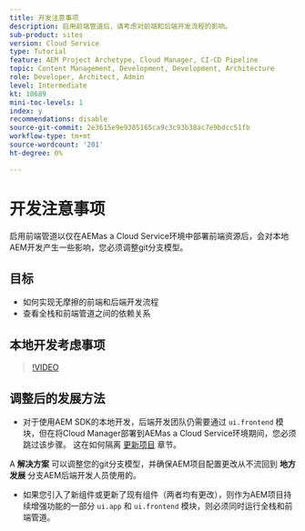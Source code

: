 ```yaml
---
title: 开发注意事项
description: 启用前端管道后，请考虑对前端和后端开发流程的影响。
sub-product: sites
version: Cloud Service
type: Tutorial
feature: AEM Project Archetype, Cloud Manager, CI-CD Pipeline
topic: Content Management, Development, Development, Architecture
role: Developer, Architect, Admin
level: Intermediate
kt: 10689
mini-toc-levels: 1
index: y
recommendations: disable
source-git-commit: 2e3615e9e9305165ca9c3c93b38ac7e9bdcc51fb
workflow-type: tm+mt
source-wordcount: '201'
ht-degree: 0%

---
```



# 开发注意事项

启用前端管道以仅在AEMas a Cloud Service环境中部署前端资源后，会对本地AEM开发产生一些影响，您必须调整git分支模型。

## 目标

* 如何实现无摩擦的前端和后端开发流程
* 查看全栈和前端管道之间的依赖关系


## 本地开发考虑事项

>[!VIDEO](https://video.tv.adobe.com/v/3409421/)


## 调整后的发展方法

* 对于使用AEM SDK的本地开发，后端开发团队仍需要通过 `ui.frontend` 模块，但在将Cloud Manager部署到AEMas a Cloud Service环境期间，您必须跳过该步骤。 这在如何隔离 [更新项目](update-project.md) 章节。

A __解决方案__ 可以调整您的git分支模型，并确保AEM项目配置更改从不流回到 __地方发展__ 分支AEM后端开发人员使用的。


* 如果您引入了新组件或更新了现有组件（两者均有更改），则作为AEM项目持续增强功能的一部分 `ui.app` 和 `ui.frontend` 模块，则必须同时运行全栈和前端管道。




